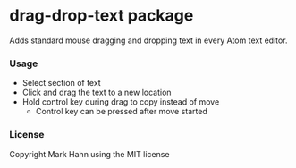 # drag-drop-text package

Adds standard mouse dragging and dropping text in every Atom text editor.

### Usage

- Select section of text
- Click and drag the text to a new location
- Hold control key during drag to copy instead of move
  - Control key can be pressed after move started
  
### License

Copyright Mark Hahn using the MIT license
